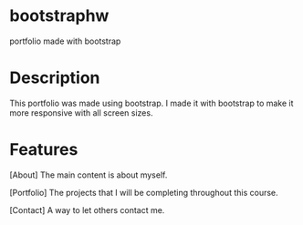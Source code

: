 # bootstraphw
portfolio made with bootstrap

# Description
This portfolio was made using bootstrap. I made it with bootstrap to make it more responsive with all screen sizes. 

# Features
[About] The main content is about myself.

[Portfolio] The projects that I will be completing throughout this course.

[Contact] A way to let others contact me.
